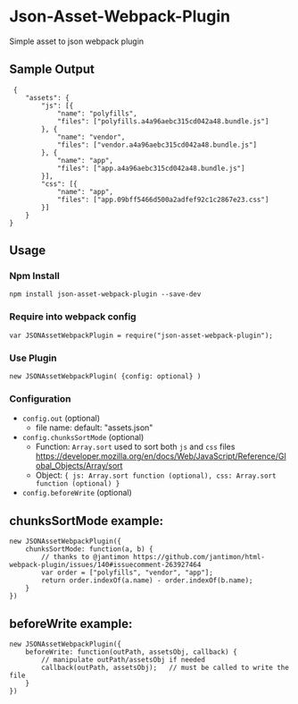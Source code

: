 # Json-Asset-Webpack-Plugin
Simple asset to json webpack plugin

## Sample Output

```
 {
	"assets": {
		"js": [{
			"name": "polyfills",
			"files": ["polyfills.a4a96aebc315cd042a48.bundle.js"]
		}, {
			"name": "vendor",
			"files": ["vendor.a4a96aebc315cd042a48.bundle.js"]
		}, {
			"name": "app",
			"files": ["app.a4a96aebc315cd042a48.bundle.js"]
		}],
		"css": [{
			"name": "app",
			"files": ["app.09bff5466d500a2adfef92c1c2867e23.css"]
		}]
	}
}
```

## Usage

### Npm Install
```
npm install json-asset-webpack-plugin --save-dev
```

### Require into webpack config
```
var JSONAssetWebpackPlugin = require("json-asset-webpack-plugin");
```

### Use Plugin
```
new JSONAssetWebpackPlugin( {config: optional} )
```

### Configuration

- `config.out` (optional)
    - file name: default: "assets.json"
- `config.chunksSortMode` (optional)
    - Function: `Array.sort` used to sort both `js` and `css` files https://developer.mozilla.org/en/docs/Web/JavaScript/Reference/Global_Objects/Array/sort
    - Object: `{ js: Array.sort function (optional), css: Array.sort function (optional) }`
- `config.beforeWrite` (optional)

## chunksSortMode example:
```
new JSONAssetWebpackPlugin({
    chunksSortMode: function(a, b) {
        // thanks to @jantimon https://github.com/jantimon/html-webpack-plugin/issues/140#issuecomment-263927464
        var order = ["polyfills", "vendor", "app"];
        return order.indexOf(a.name) - order.indexOf(b.name);
    }
})
```

## beforeWrite example:
```
new JSONAssetWebpackPlugin({
    beforeWrite: function(outPath, assetsObj, callback) {
        // manipulate outPath/assetsObj if needed
        callback(outPath, assetsObj);	// must be called to write the file
    }
})
```

